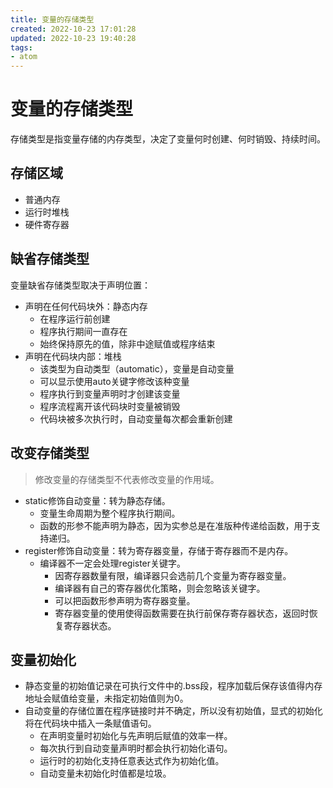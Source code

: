 ```yaml
---
title: 变量的存储类型
created: 2022-10-23 17:01:28
updated: 2022-10-23 19:40:28
tags: 
- atom
---
```


# 变量的存储类型

存储类型是指变量存储的内存类型，决定了变量何时创建、何时销毁、持续时间。

## 存储区域

- 普通内存
- 运行时堆栈
- 硬件寄存器

## 缺省存储类型

变量缺省存储类型取决于声明位置：
- 声明在任何代码块外：静态内存
	- 在程序运行前创建
	- 程序执行期间一直存在
	- 始终保持原先的值，除非中途赋值或程序结束
- 声明在代码块内部：堆栈
	- 该类型为自动类型（automatic），变量是自动变量
	- 可以显示使用auto关键字修改该种变量
	- 程序执行到变量声明时才创建该变量
	- 程序流程离开该代码块时变量被销毁
	- 代码块被多次执行时，自动变量每次都会重新创建

## 改变存储类型

> 修改变量的存储类型不代表修改变量的作用域。

- static修饰自动变量：转为静态存储。
	- 变量生命周期为整个程序执行期间。
	- 函数的形参不能声明为静态，因为实参总是在准版种传递给函数，用于支持递归。
- register修饰自动变量：转为寄存器变量，存储于寄存器而不是内存。
	- 编译器不一定会处理register关键字。
		- 因寄存器数量有限，编译器只会选前几个变量为寄存器变量。
		- 编译器有自己的寄存器优化策略，则会忽略该关键字。
		- 可以把函数形参声明为寄存器变量。
		- 寄存器变量的使用使得函数需要在执行前保存寄存器状态，返回时恢复寄存器状态。

## 变量初始化

- 静态变量的初始值记录在可执行文件中的.bss段，程序加载后保存该值得内存地址会赋值给变量，未指定初始值则为0。
- 自动变量的存储位置在程序链接时并不确定，所以没有初始值，显式的初始化将在代码块中插入一条赋值语句。
	- 在声明变量时初始化与先声明后赋值的效率一样。
	- 每次执行到自动变量声明时都会执行初始化语句。
	- 运行时的初始化支持任意表达式作为初始化值。
	- 自动变量未初始化时值都是垃圾。
